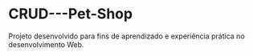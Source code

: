 # CRUD---Pet-Shop
Projeto desenvolvido para fins de aprendizado e experiência prática no desenvolvimento Web.
